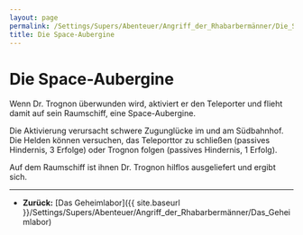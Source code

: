 ```yaml
---
layout: page
permalink: /Settings/Supers/Abenteuer/Angriff_der_Rhabarbermänner/Die_Space-Aubergine
title: Die Space-Aubergine
---
```


# Die Space-Aubergine

Wenn Dr. Trognon überwunden wird, aktiviert er den Teleporter und flieht damit auf sein Raumschiff, eine Space-Aubergine.

Die Aktivierung verursacht schwere Zugunglücke im und am Südbahnhof. Die Helden können versuchen, das Teleporttor zu schließen (passives Hindernis, 3 Erfolge) oder Trognon folgen (passives Hindernis, 1 Erfolg).

Auf dem Raumschiff ist ihnen Dr. Trognon hilflos ausgeliefert und ergibt sich.

***
- **Zurück:** [Das Geheimlabor]({{ site.baseurl }}/Settings/Supers/Abenteuer/Angriff_der_Rhabarbermänner/Das_Geheimlabor)
